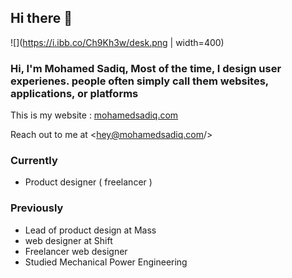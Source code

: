 ## Hi there 👋

![](https://i.ibb.co/Ch9Kh3w/desk.png | width=400)

### Hi, I'm Mohamed Sadiq, Most of the time, I design user experienes. people often simply call them websites, applications, or platforms

This is my website :  [mohamedsadiq.com](https://mohamedsadiq.com/ "mohamedsadiq.com")

Reach out to me at  <hey@mohamedsadiq.com/>

### Currently
*  Product designer ( freelancer )
### Previously
*  Lead of product design at Mass
*  web designer at Shift
*  Freelancer web designer
*  Studied Mechanical Power Engineering

<!--
**mohamedsadiq/mohamedsadiq** is a ✨ _special_ ✨ repository because its `README.md` (this file) appears on your GitHub profile.

Here are some ideas to get you started:

- 🔭 I’m currently working on ...
- 🌱 I’m currently learning ...
- 👯 I’m looking to collaborate on ...
- 🤔 I’m looking for help with ...
- 💬 Ask me about ...
- 📫 How to reach me: ...
- 😄 Pronouns: ...
- ⚡ Fun fact: ...
-->
